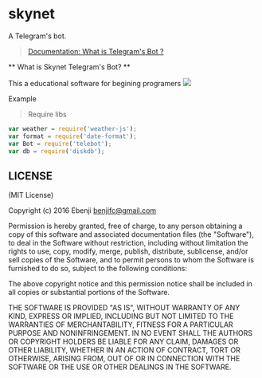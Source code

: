 # skynet




A Telegram's bot.

> [Documentation: What is   Telegram's Bot ?](https://core.telegram.org/api)


** What is Skynet Telegram's Bot? **

This a educational software for begining programers
![](https://core.telegram.org/file/811140934/1/tbDSLHSaijc/fdcc7b6d5fb3354adf)

Example

>Require libs

```js
var weather = require('weather-js');
var format = require('date-format');
var Bot = require('telebot');
var db = require('diskdb');

```




LICENSE
-------

(MIT License)

Copyright (c) 2016 Ebenji <benjifc@gmail.com>

Permission is hereby granted, free of charge, to any person obtaining
a copy of this software and associated documentation files (the
"Software"), to deal in the Software without restriction, including
without limitation the rights to use, copy, modify, merge, publish,
distribute, sublicense, and/or sell copies of the Software, and to
permit persons to whom the Software is furnished to do so, subject to
the following conditions:

The above copyright notice and this permission notice shall be
included in all copies or substantial portions of the Software.

THE SOFTWARE IS PROVIDED "AS IS", WITHOUT WARRANTY OF ANY KIND,
EXPRESS OR IMPLIED, INCLUDING BUT NOT LIMITED TO THE WARRANTIES OF
MERCHANTABILITY, FITNESS FOR A PARTICULAR PURPOSE AND
NONINFRINGEMENT. IN NO EVENT SHALL THE AUTHORS OR COPYRIGHT HOLDERS BE
LIABLE FOR ANY CLAIM, DAMAGES OR OTHER LIABILITY, WHETHER IN AN ACTION
OF CONTRACT, TORT OR OTHERWISE, ARISING FROM, OUT OF OR IN CONNECTION
WITH THE SOFTWARE OR THE USE OR OTHER DEALINGS IN THE SOFTWARE.
